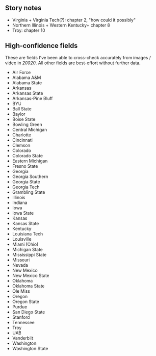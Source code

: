 ## Story notes
* Virginia + Virginia Tech(?): chapter 2, "how could it possibly"
* Northern Illinois + Western Kentucky+ chapter 8
* Troy: chapter 10

## High-confidence fields
These are fields I've been able to cross-check accurately from images / video in _20020_. All other fields are best-effort without further data.

* Air Force
* Alabama A&M
* Alabama State
* Arkansas
* Arkansas State
* Arkansas-Pine Bluff
* BYU
* Ball State
* Baylor
* Boise State
* Bowling Green
* Central Michigan
* Charlotte
* Cincinnati
* Clemson
* Colorado
* Colorado State
* Eastern Michigan
* Fresno State
* Georgia
* Georgia Southern
* Georgia State
* Georgia Tech
* Grambling State
* Illinois
* Indiana
* Iowa
* Iowa State
* Kansas
* Kansas State
* Kentucky
* Louisiana Tech
* Louisville
* Miami (Ohio)
* Michigan State
* Mississippi State
* Missouri
* Nevada
* New Mexico
* New Mexico State
* Oklahoma
* Oklahoma State
* Ole Miss
* Oregon
* Oregon State
* Purdue
* San Diego State
* Stanford
* Tennessee
* Troy
* UAB
* Vanderbilt
* Washington
* Washington State
